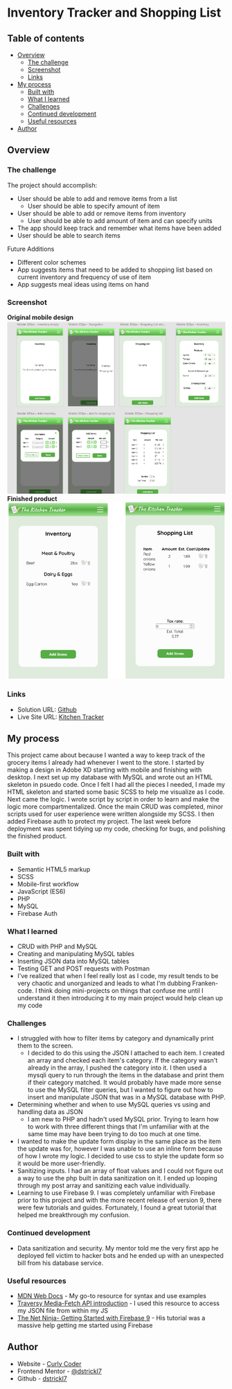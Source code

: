 # Inventory Tracker and Shopping List

## Table of contents

- [Overview](#overview)
  - [The challenge](#the-challenge)
  - [Screenshot](#screenshot)
  - [Links](#links)
- [My process](#my-process)
  - [Built with](#built-with)
  - [What I learned](#what-i-learned)
  - [Challenges](#challenges)
  - [Continued development](#continued-development)
  - [Useful resources](#useful-resources)
- [Author](#author)

## Overview

### The challenge

The project should accomplish:

- User should be able to add and remove items from a list
  - User should be able to specify amount of item
- User should be able to add or remove items from inventory
  - User should be able to add amount of item and can specify units
- The app should keep track and remember what items have been added
- User should be able to search items

Future Additions

- Different color schemes
- App suggests items that need to be added to shopping list based on current inventory and frequency of use of item
- App suggests meal ideas using items on hand

### Screenshot

**Original mobile design**
![](/styles/images/design.png)
**Finished product**
![](/styles/images/screenshot.png)

### Links

- Solution URL: [Github](https://github.com/dstrickl7/inventory-tracker)
- Live Site URL: [Kitchen Tracker](https://kitchentracker.curlycoder.com)

## My process

This project came about because I wanted a way to keep track of the grocery items I already had whenever I went to the store. I started by making a design in Adobe XD starting with mobile and finishing with desktop. I next set up my database with MySQL and wrote out an HTML skeleton in psuedo code. Once I felt I had all the pieces I needed, I made my HTML skeleton and started some basic SCSS to help me visualize as I code. Next came the logic. I wrote script by script in order to learn and make the logic more compartmentalized. Once the main CRUD was completed, minor scripts used for user experience were written alongside my SCSS. I then added Firebase auth to protect my project. The last week before deployment was spent tidying up my code, checking for bugs, and polishing the finished product.

### Built with

- Semantic HTML5 markup
- SCSS
- Mobile-first workflow
- JavaScript (ES6)
- PHP
- MySQL
- Firebase Auth

### What I learned

- CRUD with PHP and MySQL
- Creating and manipulating MySQL tables
- Inserting JSON data into MySQL tables
- Testing GET and POST requests with Postman
- I've realized that when I feel really lost as I code, my result tends to be very chaotic and unorganized and leads to what I'm dubbing Franken-code. I think doing mini-projects on things that confuse me until I understand it then introducing it to my main project would help clean up my code

### Challenges

- I struggled with how to filter items by category and dynamically print them to the screen.
  - I decided to do this using the JSON I attached to each item. I created an array and checked each item's category. If the category wasn't already in the array, I pushed the category into it. I then used a mysqli query to run through the items in the database and print them if their category matched. It would probably have made more sense to use the MySQL filter queries, but I wanted to figure out how to insert and manipulate JSON that was in a MySQL database with PHP.
- Determining whether and when to use MySQL queries vs using and handling data as JSON
  - I am new to PHP and hadn't used MySQL prior. Trying to learn how to work with three different things that I'm unfamiliar with at the same time may have been trying to do too much at one time.
- I wanted to make the update form display in the same place as the item the update was for, however I was unable to use an inline form because of how I wrote my logic. I decided to use css to style the update form so it would be more user-friendly.
- Sanitizing inputs. I had an array of float values and I could not figure out a way to use the php built in data sanitization on it. I ended up looping through my post array and sanitizing each value individually.
- Learning to use Firebase 9. I was completely unfamiliar with Firebase prior to this project and with the more recent release of version 9, there were few tutorials and guides. Fortunately, I found a great tutorial that helped me breakthrough my confusion.

### Continued development

- Data sanitization and security. My mentor told me the very first app he deployed fell victim to hacker bots and he ended up with an unexpected bill from his database service.

### Useful resources

- [MDN Web Docs](https://developer.mozilla.org/en-US/) - My go-to resource for syntax and use examples
- [Traversy Media-Fetch API introduction](https://www.youtube.com/watch?v=Oive66jrwBs) - I used this resource to access my JSON file from within my JS
- [The Net Ninja- Getting Started with Firebase 9](https://www.youtube.com/playlist?list=PL4cUxeGkcC9jERUGvbudErNCeSZHWUVlb) - His tutorial was a massive help getting me started using Firebase

## Author

- Website - [Curly Coder](https://www.curlycoder.com)
- Frontend Mentor - [@dstrickl7](https://www.frontendmentor.io/profile/dstrickl7)
- Github - [dstrickl7](https://github.com/dstrickl7)
